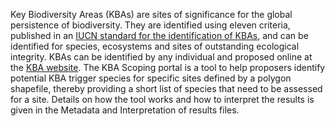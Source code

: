 Key Biodiversity Areas (KBAs) are sites of significance for the global persistence
of biodiversity. They are identified using eleven criteria, published in an [IUCN
standard for the identification of KBAs](https://portals.iucn.org/library/node/46259),
and can be identified for species, ecosystems and sites of outstanding ecological integrity.
KBAs can be identified by any individual and proposed online at the
[KBA website](https://www.keybiodiversityareas.org/). The KBA Scoping portal is a tool
to help proposers identify potential KBA trigger species for specific sites defined
by a polygon shapefile, thereby providing a short list of species that need to be
assessed for a site. Details on how the tool works and how to interpret the results
is given in the Metadata and Interpretation of results files.
